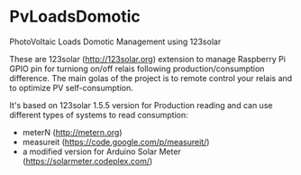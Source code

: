 # PvLoadsDomotic
PhotoVoltaic Loads Domotic Management using 123solar

These are 123solar (http://123solar.org) extension to manage Raspberry Pi GPIO pin for turniong on/off relais following production/consumption difference.
The main golas of the project is to remote control your relais and to optimize PV self-consumption.

It's based on 123solar 1.5.5 version for Production reading and can use different types of systems to read consumption:
- meterN (http://metern.org)
- measureit (https://code.google.com/p/measureit/)
- a modified version for Arduino Solar Meter (https://solarmeter.codeplex.com/)
 
